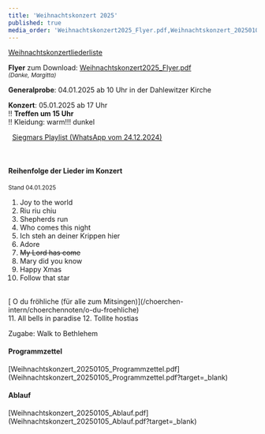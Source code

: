 ```yaml
---
title: 'Weihnachtskonzert 2025'
published: true
media_order: 'Weihnachtskonzert2025_Flyer.pdf,Weihnachtskonzert_20250105_Programmzettel.pdf,Weihnachtskonzert_20250105_Ablauf.pdf,Weihnachtskonzert_20250105_Programmzettel.pdf'
---
```


[<i class="fa fa-hand-o-right"></i> Weihnachtskonzertliederliste](/choerchen-intern/choerchennoten/tag:Weihnachtskonzert%202025/query:Weihnachtskonzert%202025) 
<br>

**Flyer** zum Download: [Weihnachtskonzert2025_Flyer.pdf](Weihnachtskonzert2025_Flyer.pdf?target=_blank)
</br><small><i>(Danke, Margitta)</i></small>

**Generalprobe**: 04.01.2025 ab 10 Uhr in der Dahlewitzer Kirche

**Konzert**: 05.01.2025 ab 17 Uhr
</br>!! **Treffen um 15 Uhr**
</br>!! Kleidung: warm!!! dunkel


&nbsp;
[<i class="fa fa-hand-o-right"></i><i class="fa fa-hand-o-right"></i><i class="fa fa-hand-o-right"></i> Siegmars Playlist (WhatsApp vom 24.12.2024)](https://m.youtube.com/playlist?list=PL8vb-u5JnozLejC1NS5HPzKsAquJgyRfM&si=6skGWyLUxNu6LL5E&target=_blank)


&nbsp;
<h4 id=order>Reihenfolge der Lieder im Konzert</h4>
<small> Stand 04.01.2025</small>

1. Joy to the world
2. Riu riu chiu
3. Shepherds run
4. Who comes this night
5. Ich steh an deiner Krippen hier
6. Adore
7. ~~My Lord has come~~
8. Mary did you know
9. Happy Xmas
10. Follow that star
</br>
[<i class="fa fa-hand-o-right"></i> O du fröhliche (für alle zum Mitsingen)](/choerchen-intern/choerchennoten/o-du-froehliche)
</br>
11. All bells in paradise
12. Tollite hostias

Zugabe: Walk to Bethlehem


<h4 id=program>Programmzettel</h4>
[Weihnachtskonzert_20250105_Programmzettel.pdf](Weihnachtskonzert_20250105_Programmzettel.pdf?target=_blank)

<h4 id=ablauf>Ablauf</h4>
[Weihnachtskonzert_20250105_Ablauf.pdf](Weihnachtskonzert_20250105_Ablauf.pdf?target=_blank)


